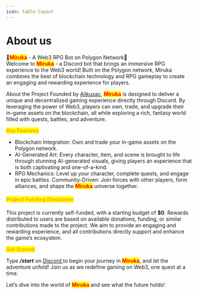 ```yaml
---
icon: table-layout
---
```


# About us

🌌<mark style="color:red;">**Miruka**</mark> - A Web3 RPG Bot on Polygon Network🌌\
Welcome to <mark style="color:red;">**Miruka**</mark> - a Discord bot that brings an immersive RPG experience to the Web3 world! Built on the Polygon network, Miruka combines the best of blockchain technology and RPG gameplay to create an engaging and rewarding experience for players.

About the Project Founded by [Alikuxac](mailto:admin@alikuxac.xyz), <mark style="color:red;">**Miruka**</mark> is designed to deliver a unique and decentralized gaming experience directly through Discord. By leveraging the power of Web3, players can own, trade, and upgrade their in-game assets on the blockchain, all while exploring a rich, fantasy world filled with quests, battles, and adventure.

<mark style="color:orange;">**Key Features**</mark>

* Blockchain Integration: Own and trade your in-game assets on the Polygon network.
* AI-Generated Art: Every character, item, and scene is brought to life through stunning AI-generated visuals, giving players an experience that is both captivating and one-of-a-kind.
* RPG Mechanics: Level up your character, complete quests, and engage in epic battles. Community-Driven: Join forces with other players, form alliances, and shape the <mark style="color:red;">**Miruka**</mark> universe together.

#### <mark style="color:orange;">Project Funding Disclaimer</mark>

This project is currently self-funded, with a starting budget of **$0**. Rewards distributed to users are based on available donations, funding, or similar contributions made to the project. We aim to provide an engaging and rewarding experience, and all contributions directly support and enhance the game’s ecosystem.

<mark style="color:orange;">**Get Started**</mark>

Type _**/start**_ on [Discord ](https://discord.gg/8yfv46W)to begin your journey in <mark style="color:red;">**Miruka**</mark>, and let the adventure unfold! Join us as we redefine gaming on Web3, one quest at a time.

Let’s dive into the world of <mark style="color:red;">**Miruka**</mark> and see what the future holds!
